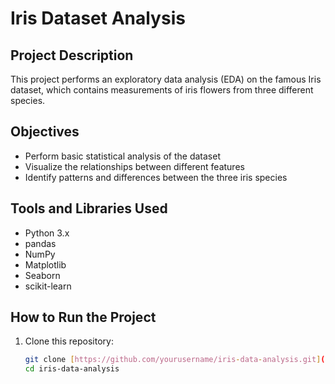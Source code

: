 # Iris Dataset Analysis

## Project Description
This project performs an exploratory data analysis (EDA) on the famous Iris dataset, which contains measurements of iris flowers from three different species.

## Objectives
- Perform basic statistical analysis of the dataset
- Visualize the relationships between different features
- Identify patterns and differences between the three iris species

## Tools and Libraries Used
- Python 3.x
- pandas
- NumPy
- Matplotlib
- Seaborn
- scikit-learn

## How to Run the Project
1. Clone this repository:
   ```bash
   git clone [https://github.com/yourusername/iris-data-analysis.git](https://github.com/yourusername/iris-data-analysis.git)
   cd iris-data-analysis